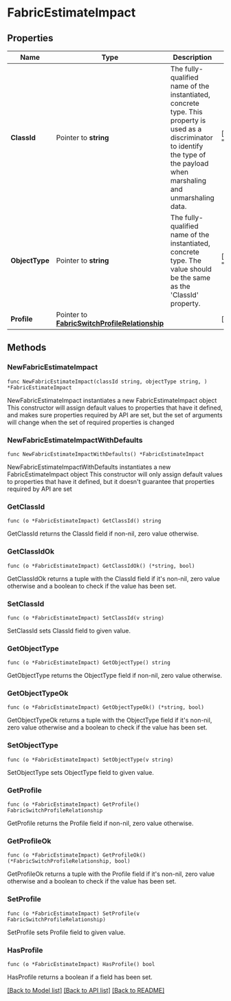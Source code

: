 # FabricEstimateImpact

## Properties

Name | Type | Description | Notes
------------ | ------------- | ------------- | -------------
**ClassId** | Pointer to **string** | The fully-qualified name of the instantiated, concrete type. This property is used as a discriminator to identify the type of the payload when marshaling and unmarshaling data. | [default to "fabric.EstimateImpact"]
**ObjectType** | Pointer to **string** | The fully-qualified name of the instantiated, concrete type. The value should be the same as the &#39;ClassId&#39; property. | [default to "fabric.EstimateImpact"]
**Profile** | Pointer to [**FabricSwitchProfileRelationship**](fabric.SwitchProfile.Relationship.md) |  | [optional] 

## Methods

### NewFabricEstimateImpact

`func NewFabricEstimateImpact(classId string, objectType string, ) *FabricEstimateImpact`

NewFabricEstimateImpact instantiates a new FabricEstimateImpact object
This constructor will assign default values to properties that have it defined,
and makes sure properties required by API are set, but the set of arguments
will change when the set of required properties is changed

### NewFabricEstimateImpactWithDefaults

`func NewFabricEstimateImpactWithDefaults() *FabricEstimateImpact`

NewFabricEstimateImpactWithDefaults instantiates a new FabricEstimateImpact object
This constructor will only assign default values to properties that have it defined,
but it doesn't guarantee that properties required by API are set

### GetClassId

`func (o *FabricEstimateImpact) GetClassId() string`

GetClassId returns the ClassId field if non-nil, zero value otherwise.

### GetClassIdOk

`func (o *FabricEstimateImpact) GetClassIdOk() (*string, bool)`

GetClassIdOk returns a tuple with the ClassId field if it's non-nil, zero value otherwise
and a boolean to check if the value has been set.

### SetClassId

`func (o *FabricEstimateImpact) SetClassId(v string)`

SetClassId sets ClassId field to given value.


### GetObjectType

`func (o *FabricEstimateImpact) GetObjectType() string`

GetObjectType returns the ObjectType field if non-nil, zero value otherwise.

### GetObjectTypeOk

`func (o *FabricEstimateImpact) GetObjectTypeOk() (*string, bool)`

GetObjectTypeOk returns a tuple with the ObjectType field if it's non-nil, zero value otherwise
and a boolean to check if the value has been set.

### SetObjectType

`func (o *FabricEstimateImpact) SetObjectType(v string)`

SetObjectType sets ObjectType field to given value.


### GetProfile

`func (o *FabricEstimateImpact) GetProfile() FabricSwitchProfileRelationship`

GetProfile returns the Profile field if non-nil, zero value otherwise.

### GetProfileOk

`func (o *FabricEstimateImpact) GetProfileOk() (*FabricSwitchProfileRelationship, bool)`

GetProfileOk returns a tuple with the Profile field if it's non-nil, zero value otherwise
and a boolean to check if the value has been set.

### SetProfile

`func (o *FabricEstimateImpact) SetProfile(v FabricSwitchProfileRelationship)`

SetProfile sets Profile field to given value.

### HasProfile

`func (o *FabricEstimateImpact) HasProfile() bool`

HasProfile returns a boolean if a field has been set.


[[Back to Model list]](../README.md#documentation-for-models) [[Back to API list]](../README.md#documentation-for-api-endpoints) [[Back to README]](../README.md)


